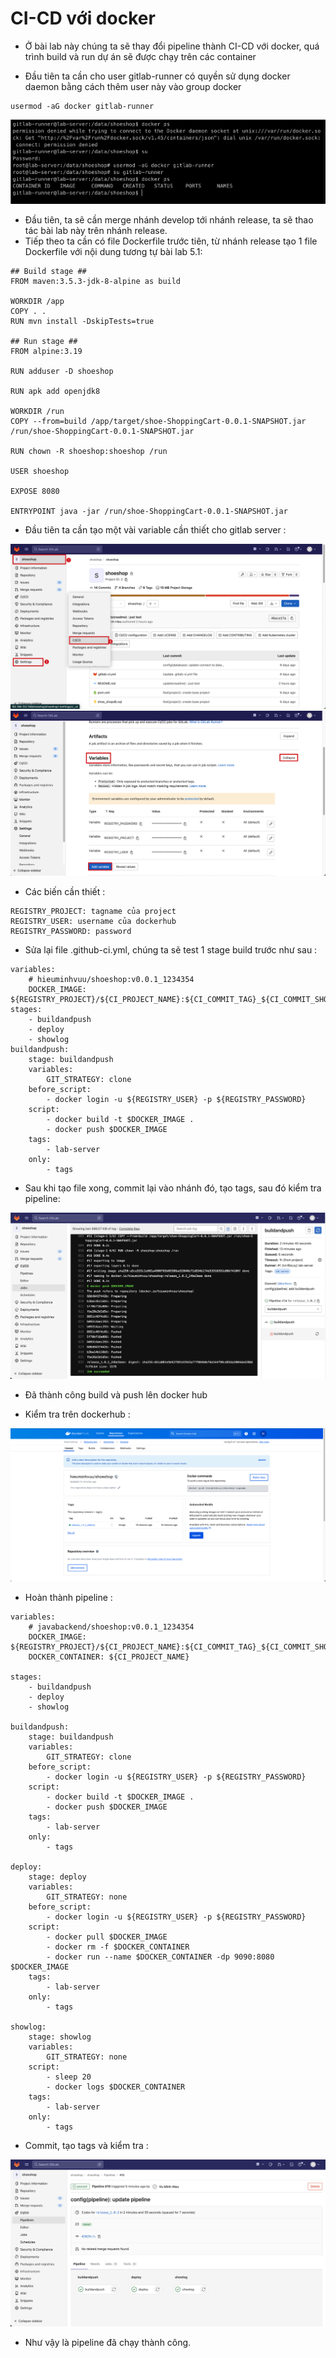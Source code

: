 # CI-CD với docker

- Ở bài lab này chúng ta sẽ thay đổi pipeline thành CI-CD với docker, quá trình build và run dự án sẽ được chạy trên các container

- Đầu tiên ta cần cho user gitlab-runner có quyền sử dụng docker daemon bằng cách thêm user này vào group docker

```
usermod -aG docker gitlab-runner
```

<img src= images/001.png>

- Đầu tiên, ta sẽ cần merge nhánh develop tới nhánh release, ta sẽ thao tác bài lab này trên nhánh release.
-  Tiếp theo ta cần có file Dockerfile trước tiên, từ nhánh release tạo 1 file Dockerfile với nội dung tương tự bài lab 5.1:

```
## Build stage ##
FROM maven:3.5.3-jdk-8-alpine as build

WORKDIR /app
COPY . .
RUN mvn install -DskipTests=true

## Run stage ##
FROM alpine:3.19

RUN adduser -D shoeshop

RUN apk add openjdk8

WORKDIR /run
COPY --from=build /app/target/shoe-ShoppingCart-0.0.1-SNAPSHOT.jar /run/shoe-ShoppingCart-0.0.1-SNAPSHOT.jar

RUN chown -R shoeshop:shoeshop /run

USER shoeshop

EXPOSE 8080

ENTRYPOINT java -jar /run/shoe-ShoppingCart-0.0.1-SNAPSHOT.jar
```

- Đầu tiên ta cần tạo một vài variable cần thiết cho gitlab server :

<img src= images/002.png>
<img src= images/003.png>

- Các biến cần thiết :

```
REGISTRY_PROJECT: tagname của project
REGISTRY_USER: username của dockerhub
REGISTRY_PASSWORD: password
```

- Sửa lại file .github-ci.yml, chúng ta sẽ test 1 stage build trước như sau :

```
variables:
    # hieuminhvuu/shoeshop:v0.0.1_1234354
    DOCKER_IMAGE: ${REGISTRY_PROJECT}/${CI_PROJECT_NAME}:${CI_COMMIT_TAG}_${CI_COMMIT_SHORT_SHA}
stages:
    - buildandpush
    - deploy
    - showlog
buildandpush:
    stage: buildandpush
    variables:
        GIT_STRATEGY: clone
    before_script:
        - docker login -u ${REGISTRY_USER} -p ${REGISTRY_PASSWORD}
    script:
        - docker build -t $DOCKER_IMAGE .
        - docker push $DOCKER_IMAGE
    tags:
        - lab-server
    only:
        - tags
```

- Sau khi tạo file xong, commit lại vào nhánh đó, tạo tags, sau đó kiểm tra pipeline:

<img src= images/004.png>

- Đã thành công build và push lên docker hub

- Kiểm tra trên dockerhub :

<img src= images/005.png>

- Hoàn thành pipeline :

```
variables:
    # javabackend/shoeshop:v0.0.1_1234354
    DOCKER_IMAGE: ${REGISTRY_PROJECT}/${CI_PROJECT_NAME}:${CI_COMMIT_TAG}_${CI_COMMIT_SHORT_SHA}
    DOCKER_CONTAINER: ${CI_PROJECT_NAME}

stages:
    - buildandpush
    - deploy
    - showlog

buildandpush:
    stage: buildandpush
    variables:
        GIT_STRATEGY: clone
    before_script:
        - docker login -u ${REGISTRY_USER} -p ${REGISTRY_PASSWORD}
    script:
        - docker build -t $DOCKER_IMAGE .
        - docker push $DOCKER_IMAGE
    tags:
        - lab-server
    only:
        - tags

deploy:
    stage: deploy
    variables:
        GIT_STRATEGY: none
    before_script:
        - docker login -u ${REGISTRY_USER} -p ${REGISTRY_PASSWORD}
    script:
        - docker pull $DOCKER_IMAGE
        - docker rm -f $DOCKER_CONTAINER
        - docker run --name $DOCKER_CONTAINER -dp 9090:8080 $DOCKER_IMAGE
    tags:
        - lab-server
    only:
        - tags

showlog:
    stage: showlog
    variables:
        GIT_STRATEGY: none
    script:
        - sleep 20
        - docker logs $DOCKER_CONTAINER
    tags:
        - lab-server
    only:
        - tags
```

- Commit, tạo tags và kiểm tra :

<img src= images/006.png>

- Như vậy là pipeline đã chạy thành công.

